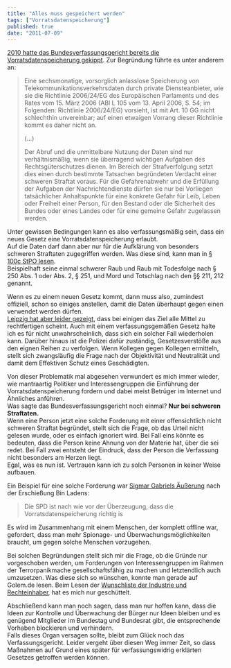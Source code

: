 ```yaml
---
title: "Alles muss gespeichert werden"
tags: ["Vorratsdatenspeicherung"]
published: true
date: "2011-07-09"
---
```


[2010 hatte das Bundesverfassungsgericht bereits die Vorratsdatenspeicherung gekippt](http://www.bverfg.de/entscheidungen/rs20100302_1bvr025608.html). Zur Begründung führte es unter anderem an:

> Eine sechsmonatige, vorsorglich anlasslose Speicherung von Telekommunikationsverkehrsdaten durch private Diensteanbieter, wie sie die Richtlinie 2006/24/EG des Europäischen Parlaments und des Rates vom 15. März 2006 (ABl L 105 vom 13. April 2006, S. 54; im Folgenden: Richtlinie 2006/24/EG) vorsieht, ist mit Art. 10 GG nicht schlechthin unvereinbar; auf einen etwaigen Vorrang dieser Richtlinie kommt es daher nicht an.
> 
> (…)
> 
> Der Abruf und die unmittelbare Nutzung der Daten sind nur verhältnismäßig, wenn sie überragend wichtigen Aufgaben des Rechtsgüterschutzes dienen. Im Bereich der Strafverfolgung setzt dies einen durch bestimmte Tatsachen begründeten Verdacht einer schweren Straftat voraus. Für die Gefahrenabwehr und die Erfüllung der Aufgaben der Nachrichtendienste dürfen sie nur bei Vorliegen tatsächlicher Anhaltspunkte für eine konkrete Gefahr für Leib, Leben oder Freiheit einer Person, für den Bestand oder die Sicherheit des Bundes oder eines Landes oder für eine gemeine Gefahr zugelassen werden.

Unter gewissen Bedingungen kann es also verfassungsmäßig sein, dass ein neues Gesetz eine Vorratsdatenspeicherung erlaubt.  
Auf die Daten darf dann aber nur für die Aufklärung von besonders schweren Straftaten zugegriffen werden. Was diese sind, kann man in [§ 100c StPO lesen](http://dejure.org/gesetze/StPO/100c.html).  
Beispielhaft seine einmal schwerer Raub und Raub mit Todesfolge nach § 250 Abs. 1 oder Abs. 2, § 251, und Mord und Totschlag nach den §§ 211, 212 genannt.

Wenn es zu einem neuen Gesetz kommt, dann muss also, zumindest offiziell, schon so einiges anstellen, damit die Daten überhaupt gegen einen verwendet werden dürfen.  
[Leipzig hat aber leider gezeigt](http://www.mdr.de/sachsen/Daten100.html), dass bei einigen das Ziel alle Mittel zu rechtfertigen scheint. Auch mit einem verfassungsgemäßen Gesetz halte ich es für nicht unwahrscheinlich, dass sich ein solcher Fall wiederholen kann. Darüber hinaus ist die Polizei dafür zuständig, Gesetzesverstöße aus den eignen Reihen zu verfolgen. Wenn Kollegen gegen Kollegen ermitteln, stellt sich zwangsläufig die Frage nach der Objektivität und Neutralität und damit dem Effektiven Schutz eines Geschädigten.

Von dieser Problematik mal abgesehen verwundert es mich immer wieder, wie mantraartig Politiker und Interessengruppen die Einführung der Vorratsdatenspeicherung fordern und dabei meist Betrüger im Internet und Ähnliches anführen.  
Was sagte das Bundesverfassungsgericht noch einmal? **Nur bei schweren Straftaten.**  
Wenn eine Person jetzt eine solche Forderung mit einer offensichtlich nicht schweren Straftat begründet, stellt sich die Frage, ob das Urteil nicht gelesen wurde, oder es einfach ignoriert wird. Bei Fall eins könnte es bedeuten, dass die Person keine Ahnung von der Materie hat, über die sei redet. Bei Fall zwei entsteht der Eindruck, dass der Person die Verfassung nicht besonders am Herzen liegt.  
Egal, was es nun ist. Vertrauen kann ich zu solch Personen in keiner Weise aufbauen.

Ein Beispiel für eine solche Forderung war [Sigmar Gabriels Äußerung](http://www.sigmar-gabriel.de/Nachrichten/details/110504_osama_bin_laden.html) nach der Erschießung Bin Ladens:

> Die SPD ist nach wie vor der Überzeugung, dass die Vorratsdatenspeicherung richtig is

Es wird im Zusammenhang mit einem Menschen, der komplett offline war, gefordert, dass man mehr Spionage- und Überwachungsmöglichkeiten braucht, um gegen solche Menschen vorzugehen.

Bei solchen Begründungen stellt sich mir die Frage, ob die Gründe nur vorgeschoben werden, um Forderungen von Interessengruppen im Rahmen der Terrorpanikmache gesellschaftsfähig zu machen und letztendlich auch umzusetzen. Was diese sich so wünschen, konnte man gerade auf Golem.de lesen. Beim Lesen der [ Wunschliste der Industrie und Rechteinhaber](http://www.golem.de/1107/84789.html), hat es mich nur geschüttelt.

Abschließend kann man noch sagen, dass man nur hoffen kann, dass die Ideen zur Kontrolle und Überwachung der Bürger nur Ideen bleiben und es genügend Mitglieder im Bundestag und Bundesrat gibt, die entsprechende Vorhaben blockieren und verhindern.  
Falls dieses Organ versagen sollte, bleibt zum Glück noch das Verfassungsgericht. Leider vergeht über diesen Weg immer Zeit, so dass Maßnahmen auf Grund eines später für verfassungswidrig erklärten Gesetzes getroffen werden können.